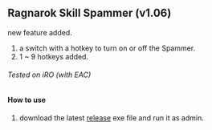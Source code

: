 ## Ragnarok Skill Spammer (v1.06)
new feature added.
1. a switch with a hotkey to turn on or off the Spammer.
2. 1 ~ 9 hotkeys added.

###### Tested on iRO (with EAC)

#### How to use
1. download the latest [release](https://github.com/areur3ady/RagnarokSkillSpammer/releases) exe file and run it as admin.


